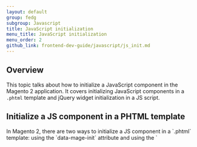 ```yaml
---
layout: default
group: fedg
subgroup: Javascript
title: JavaScript initialization
menu_title: JavaScript initialization
menu_order: 2
github_link: frontend-dev-guide/javascript/js_init.md
---
```


<h2 id="js_init_overview">Overview</h2>

This topic talks about how to initialize a JavaScript component in the Magento 2 application. It covers initializing JavaScript components in a `.phtml` template and jQuery widget initialization in a JS script.

<h2 id="init_phtml">Initialize a JS component in a PHTML template</h2>
In Magento 2, there are two ways to initialize a JS component in a `.phtml` template: using the `data-mage-init` attribute and using the `<script>` tag. Both ways are described in the following sections.
<!-- ADDLINK for JS component-->

<h3 id="data_mage_init">Initialization using <code>data-mage-init</code></h3>

Use the <code>data-mage-init</code> attribute to initialize a JS component on a certain HTML element. The following code sample is an illustration. Here a JS component is initialized on the `<nav/>` element:
<pre>
&lt;nav data-mage-init='{ &quot;&lt;component_name&gt;&quot;: {...} }'&gt;&lt;/nav&gt;
</pre>

When initialized on a certain element, the script is called only for this particular element. It is not automatically initialized for other elements of this type on the page. 

<h4 id="init_process">How the JS initialization using <code>data-mage-init</code> is processed</h4>

On DOM ready, the `data-mage-init` attribute is parsed to extract components' names and configuration to be applied to the element. 
Depending on the type of the JS component initialized, processing is performed as follows:
<ul>

<li>If an object is returned, the initializer tries to find the <code>&lt;component_name&gt;</code> key. If the corresponding value is a function, the initializer passes the <code>config</code> and <code>element</code> values to this function.

For example:
<pre>
return {
    '&lt;component_name&gt;': function(config, element) { ... }
};
</pre>
</li>
<li>If a function is returned, the initializer passes the <code>config</code> and <code>element</code> values to this function. 

For example:

<pre>
return function(config, element) { ... };
</pre>

</li>
<li>If neither a function nor an object with the <code>"&lt;component_name&gt;"</code> key are returned, then the initializer tries to search for <code>"&lt;component_name&gt;"</code> in the jQuery prototype. If found, the initializer applies it as <code>$(element).&lt;component_name&gt;(config)</code>. 

For example:
<pre>
$.fn.&lt;component_name&gt; = function() { ... };
return;
</pre>
</li>

<li>If none of the previous cases is true, the component is executed with no further processing. 
Such a component does not require either <code>config</code> or <code>element</code>. The recommended way to declare such components is <a href="#init_script">using the &lt;script&gt; tag</a>.</li>
</ul>

<h3 id="init_script">Initialization using <code>&lt;script&gt;</code></h3>
To initialize a JS component on a HTML element without direct access to the element or with no relation to a certain element, use the <code>&lt;script type=&quot;text/x-magento-init&quot;&gt;</code> tag. An illustration follows:

<pre>
&lt;script type=&quot;text/x-magento-init&quot;&gt;
    // components initialized on the element defined by selector
	&quot;&lt;element_selector&gt;&quot;: {
		&quot;&lt;js_component1&gt;&quot;: ...,
		&quot;&lt;js_component2&gt;&quot;: ...
    },
    // components initialized without binding to an element
    &quot;*&quot;: {
        &quot;&lt;js_component3&quot;&gt;: ...
    }
&lt;/script&gt;
</pre>

Where:
<ul>
<li><code>&lt;element_selector&gt;</code> is a selector for the element on which the following JS components are initialized.</li>
<li><code>&lt;js_component1&gt;</code> and <code>&lt;js_component2&gt;</code> are the JS components being initialized on the element with the selector specified as <code>&lt;element_selector&gt;</code>.</li>
<li><code>&lt;js_component3&gt;</code> is the JS component initialized with no binding to an element.</li> 
</ul>

The following is an illustration of widget initialization using <code>&lt;script&gt;</code>. Here the accordion and navigation widgets are initialized on the element with the `#main-container` selector, and the `pageCache` script is initialized with no binding to any element.

<pre>
&lt;script type=&quot;text/x-magento-init&quot;&gt;
    &quot;#main-container&quot;: {
        &quot;navigation&quot;: &lt;?php echo $block-&gt;getNavigationConfig(); ?&gt;,
        &quot;accordion&quot;: &lt;?php echo $block-&gt;getNavigationAccordionConfig(); ?&gt;
    },
    &quot;*&quot;: {
        &quot;pageCache&quot;: &lt;?php echo $block-&gt;getPageCacheConfig(); ?&gt;
    }
&lt;/script&gt;
</pre>


<h2 id="widget_init">Widget initialization in JS</h2>

To initialize a widget in JS code, use a notation similar to the following (the <a href="{{site.gdeurl}}frontend-dev-guide/javascript/widget_accordion.html" target="_blank">accordion</a> widget is initialized on the `#main-container` element as illustration):

<pre>
$("#main-container").accordion();
</pre>

To initialize a widget with options, use notation similar to the following:

<pre>
$("#main-container").accordion({
    header : "#title-1"
    content : "#content-1",
    trigger : "#trigger-1,
    ajaxUrlElement: "a"
 });
</pre>


